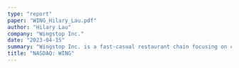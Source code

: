 ```yaml
---
type: "report"
paper: "WING_Hilary_Lau.pdf"
author: "Hilary Lau"
company: "Wingstop Inc."
date: "2023-04-15"
summary: "Wingstop Inc. is a fast-casual restaurant chain focusing on chicken wings with a retro aviation theme. It currently has approximately 1,900 locations worldwide in 8 countries and operates under a franchise model. 98% of Wingstop locations are owned and operated by independent franchisees."
title: "NASDAQ: WING"
---
```

